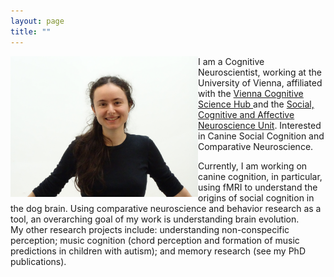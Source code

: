 ```yaml
---
layout: page
title: ""
---
```

<img src="/assets/1.JPG" align="left" width="300px"/>
    I am a Cognitive Neuroscientist, working at the University of Vienna, affiliated with the <a href="https://cognitivescience.univie.ac.at/vienna-cogscihub-network-members/team-members/alexandrina-guran/"> Vienna Cognitive Science Hub </a> and the <a href="https://scan-psy.univie.ac.at/about-us/"> Social, Cognitive and Affective Neuroscience Unit</a>. Interested in Canine Social Cognition and Comparative Neuroscience. 


Currently, I am working on canine cognition, in particular, using fMRI to understand the origins of social cognition in the dog brain. Using comparative neuroscience and behavior research as a tool, an overarching goal of my work is understanding brain evolution.
<br clear="left"/>
My other research projects include: understanding non-conspecific perception; music cognition (chord perception and formation of music predictions in children with autism); and memory research (see my PhD publications).


